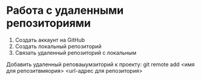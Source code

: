 # Работа с удаленными репозиториями
1. Создать аккаунт на GitHub
2. Создать локальный репозиторий
3. Связать удаленный репозиторий с локальным

Добавить удаленный реповаыумзиторий к проекту: git remote add <имя для репозитвмяория> <url-адрес для репозитория>